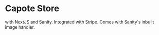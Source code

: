 # Capote Store

with NextJS and Sanity. Integrated with Stripe. Comes with Sanity's inbuilt image handler.
